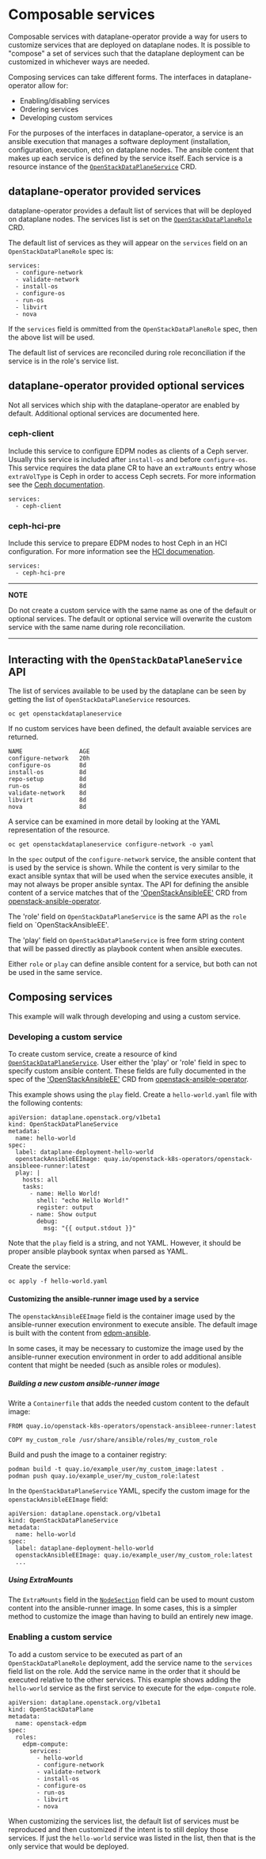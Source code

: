 # Composable services

Composable services with dataplane-operator provide a way for users to
customize services that are deployed on dataplane nodes. It is possible to
"compose" a set of services such that the dataplane deployment can be
customized in whichever ways are needed.

Composing services can take different forms. The interfaces in
dataplane-operator allow for:

* Enabling/disabling services
* Ordering services
* Developing custom services

For the purposes of the interfaces in dataplane-operator, a service is an
ansible execution that manages a software deployment (installation,
configuration, execution, etc) on dataplane nodes. The ansible content that
makes up each service is defined by the service itself. Each service is a
resource instance of the
[`OpenStackDataPlaneService`](openstack_dataplaneservice.md) CRD.

## dataplane-operator provided services

dataplane-operator provides a default list of services that will be deployed on
dataplane nodes. The services list is set on the
[`OpenStackDataPlaneRole`](openstack_dataplanerole.md#openstackdataplanerolespec) CRD.

The default list of services as they will appear on the `services` field on an
`OpenStackDataPlaneRole` spec is:

    services:
      - configure-network
      - validate-network
      - install-os
      - configure-os
      - run-os
      - libvirt
      - nova

If the `services` field is ommitted from the `OpenStackDataPlaneRole` spec,
then the above list will be used.

The default list of services are reconciled during role reconciliation if the
service is in the role's service list.

## dataplane-operator provided optional services

Not all services which ship with the dataplane-operator are enabled by
default. Additional optional services are documented here.

### ceph-client

Include this service to configure EDPM nodes as clients of a
Ceph server.  Usually this service is included after `install-os`
and before `configure-os`. This service requires the data plane CR to
have an `extraMounts` entry whose `extraVolType` is Ceph in order to
access Ceph secrets. For more information see the
[Ceph documentation](https://github.com/openstack-k8s-operators/docs/blob/main/ceph.md).

    services:
      - ceph-client

### ceph-hci-pre

Include this service to prepare EDPM nodes to host Ceph in an HCI
configuration. For more information see the
[HCI documenation](https://github.com/openstack-k8s-operators/docs/blob/main/hci.md).

    services:
      - ceph-hci-pre

---
**NOTE**

Do not create a custom service with the same name as one of the
default or optional services. The default or optional service will
overwrite the custom service with the same name during role
reconciliation.

---

## Interacting with the `OpenStackDataPlaneService` API

The list of services available to be used by the dataplane can be seen by
getting the list of `OpenStackDataPlaneService` resources.

    oc get openstackdataplaneservice

If no custom services have been defined, the default avaiable services are
returned.

    NAME                AGE
    configure-network   20h
    configure-os        8d
    install-os          8d
    repo-setup          8d
    run-os              8d
    validate-network    8d
    libvirt             8d
    nova                8d

A service can be examined in more detail by looking at the YAML representation
of the resource.

    oc get openstackdataplaneservice configure-network -o yaml

In the `spec` output of the `configure-network` service, the ansible content
that is used by the service is shown. While the content is very similar to the
exact ansible syntax that will be used when the service executes ansible, it
may not always be proper ansible syntax. The API for defining the ansible
content of a service matches that of the
['OpenStackAnsibleEE'](https://openstack-k8s-operators.github.io/openstack-ansibleee-operator/openstack_ansibleee/)
CRD from
[openstack-ansible-operator](https://github.com/openstack-k8s-operators/openstack-ansibleee-operator).

The 'role' field on `OpenStackDataPlaneService` is the same API as the `role`
field on `OpenStackAnsibleEE'.

The 'play' field on `OpenStackDataPlaneService` is free form string content
that will be passed directly as playbook content when ansible executes.

Either `role` or `play` can define ansible content for a service, but both can
not be used in the same service.

## Composing services

This example will walk through developing and using a custom service.

### Developing a custom service

To create custom service, create a resource of kind
[`OpenStackDataPlaneService`](openstack_dataplaneservice.md). User either the
'play' or 'role' field in spec to specify custom ansible content. These fields
are fully documented in the spec of the
['OpenStackAnsibleEE'](https://openstack-k8s-operators.github.io/openstack-ansibleee-operator/openstack_ansibleee/)
CRD from
[openstack-ansible-operator](https://github.com/openstack-k8s-operators/openstack-ansibleee-operator).

This example shows using the `play` field. Create a `hello-world.yaml` file
with the following contents:

    apiVersion: dataplane.openstack.org/v1beta1
    kind: OpenStackDataPlaneService
    metadata:
      name: hello-world
    spec:
      label: dataplane-deployment-hello-world
      openstackAnsibleEEImage: quay.io/openstack-k8s-operators/openstack-ansibleee-runner:latest
      play: |
        hosts: all
        tasks:
          - name: Hello World!
            shell: "echo Hello World!"
            register: output
          - name: Show output
            debug:
              msg: "{{ output.stdout }}"

Note that the `play` field is a string, and not YAML. However, it should be
proper ansible playbook syntax when parsed as YAML.

Create the service:

    oc apply -f hello-world.yaml

#### Customizing the ansible-runner image used by a service

The `openstackAnsibleEEImage` field is the container image used by the
ansible-runner execution environment to execute ansible. The default image is
built with the content from
[edpm-ansible](https://github.com/openstack-k8s-operators/edpm-ansible).

In some cases, it may be necessary to customize the image used by the
ansible-runner execution environment in order to add additional ansible content
that might be needed (such as ansible roles or modules).

##### Building a new custom ansible-runner image

Write a `Containerfile` that adds the needed custom content to the default
image:

    FROM quay.io/openstack-k8s-operators/openstack-ansibleee-runner:latest

    COPY my_custom_role /usr/share/ansible/roles/my_custom_role

Build and push the image to a container registry:

    podman build -t quay.io/example_user/my_custom_image:latest .
    podman push quay.io/example_user/my_custom_role:latest

In the `OpenStackDataPlaneService` YAML, specify the custom image for the
`openstackAnsibleEEImage` field:

    apiVersion: dataplane.openstack.org/v1beta1
    kind: OpenStackDataPlaneService
    metadata:
      name: hello-world
    spec:
      label: dataplane-deployment-hello-world
      openstackAnsibleEEImage: quay.io/example_user/my_custom_role:latest
      ...

##### Using ExtraMounts

The `ExtraMounts` field in the
[`NodeSection`](https://openstack-k8s-operators.github.io/dataplane-operator/openstack_dataplanerole/#nodesection)
field can be used to mount custom content into the ansible-runner image. In
some cases, this is a simpler method to customize the image than having to
build an entirely new image.

### Enabling a custom service

To add a custom service to be executed as part of an `OpenStackDataPlaneRole`
deployment, add the service name to the `services` field list on the role. Add
the service name in the order that it should be executed relative to the other
services. This example shows adding the `hello-world` service as the first
service to execute for the `edpm-compute` role.

    apiVersion: dataplane.openstack.org/v1beta1
    kind: OpenStackDataPlane
    metadata:
      name: openstack-edpm
    spec:
      roles:
        edpm-compute:
          services:
            - hello-world
            - configure-network
            - validate-network
            - install-os
            - configure-os
            - run-os
            - libvirt
            - nova

When customizing the services list, the default list of services must be
reproduced and then customized if the intent is to still deploy those services.
If just the `hello-world` service was listed in the list, then that is the only
service that would be deployed.
